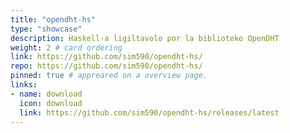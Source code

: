 ```yaml
---
title: "opendht-hs"
type: "showcase"
description: Haskell-a ligiltavolo por la biblioteko OpenDHT
weight: 2 # card ordering
link: https://github.com/sim590/opendht-hs/
repo: https://github.com/sim590/opendht-hs/
pinned: true # appreared on a overview page.
links:
- name: download
  icon: download
  link: https://github.com/sim590/opendht-hs/releases/latest
---
```

